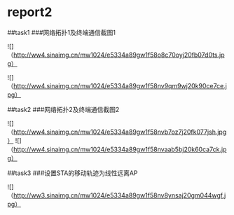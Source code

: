 # report2
##task1
###网络拓扑1及终端通信截图1

![]（http://ww4.sinaimg.cn/mw1024/e5334a89gw1f58o8c70oyj20fb07d0ts.jpg）

![]（http://ww4.sinaimg.cn/mw1024/e5334a89gw1f58nv9qm9wj20k90ce7ce.jpg）




##task2
###网络拓扑2及终端通信截图2

![]（http://ww4.sinaimg.cn/mw1024/e5334a89gw1f58nvb7oz7j20fk077jsh.jpg）
![]（http://ww4.sinaimg.cn/mw1024/e5334a89gw1f58nvaab5bj20k60ca7ck.jpg）


##task3
###设置STA的移动轨迹为线性远离AP

![]（http://ww3.sinaimg.cn/mw1024/e5334a89gw1f58nv8ynsaj20gm044wgf.jpg）
